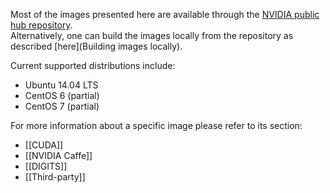Most of the images presented here are available through the [NVIDIA public hub repository](https://hub.docker.com/r/nvidia).  
Alternatively, one can build the images locally from the repository as described [here](Building images locally).

Current supported distributions include:
* Ubuntu 14.04 LTS
* CentOS 6 (partial)
* CentOS 7 (partial)

For more information about a specific image please refer to its section:

* [[CUDA]]
* [[NVIDIA Caffe]]
* [[DIGITS]]
* [[Third-party]]